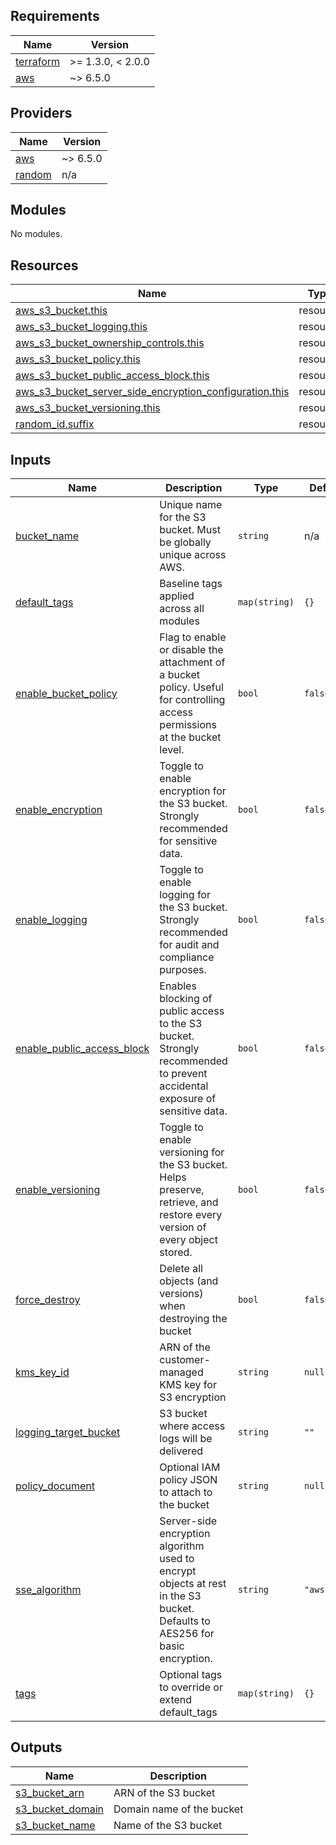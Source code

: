 <!-- BEGIN_TF_DOCS -->
## Requirements

| Name | Version |
|------|---------|
| <a name="requirement_terraform"></a> [terraform](#requirement\_terraform) | >= 1.3.0, < 2.0.0 |
| <a name="requirement_aws"></a> [aws](#requirement\_aws) | ~> 6.5.0 |

## Providers

| Name | Version |
|------|---------|
| <a name="provider_aws"></a> [aws](#provider\_aws) | ~> 6.5.0 |
| <a name="provider_random"></a> [random](#provider\_random) | n/a |

## Modules

No modules.

## Resources

| Name | Type |
|------|------|
| [aws_s3_bucket.this](https://registry.terraform.io/providers/hashicorp/aws/latest/docs/resources/s3_bucket) | resource |
| [aws_s3_bucket_logging.this](https://registry.terraform.io/providers/hashicorp/aws/latest/docs/resources/s3_bucket_logging) | resource |
| [aws_s3_bucket_ownership_controls.this](https://registry.terraform.io/providers/hashicorp/aws/latest/docs/resources/s3_bucket_ownership_controls) | resource |
| [aws_s3_bucket_policy.this](https://registry.terraform.io/providers/hashicorp/aws/latest/docs/resources/s3_bucket_policy) | resource |
| [aws_s3_bucket_public_access_block.this](https://registry.terraform.io/providers/hashicorp/aws/latest/docs/resources/s3_bucket_public_access_block) | resource |
| [aws_s3_bucket_server_side_encryption_configuration.this](https://registry.terraform.io/providers/hashicorp/aws/latest/docs/resources/s3_bucket_server_side_encryption_configuration) | resource |
| [aws_s3_bucket_versioning.this](https://registry.terraform.io/providers/hashicorp/aws/latest/docs/resources/s3_bucket_versioning) | resource |
| [random_id.suffix](https://registry.terraform.io/providers/hashicorp/random/latest/docs/resources/id) | resource |

## Inputs

| Name | Description | Type | Default | Required |
|------|-------------|------|---------|:--------:|
| <a name="input_bucket_name"></a> [bucket\_name](#input\_bucket\_name) | Unique name for the S3 bucket. Must be globally unique across AWS. | `string` | n/a | yes |
| <a name="input_default_tags"></a> [default\_tags](#input\_default\_tags) | Baseline tags applied across all modules | `map(string)` | `{}` | no |
| <a name="input_enable_bucket_policy"></a> [enable\_bucket\_policy](#input\_enable\_bucket\_policy) | Flag to enable or disable the attachment of a bucket policy. Useful for controlling access permissions at the bucket level. | `bool` | `false` | no |
| <a name="input_enable_encryption"></a> [enable\_encryption](#input\_enable\_encryption) | Toggle to enable encryption for the S3 bucket. Strongly recommended for sensitive data. | `bool` | `false` | no |
| <a name="input_enable_logging"></a> [enable\_logging](#input\_enable\_logging) | Toggle to enable logging for the S3 bucket. Strongly recommended for audit and compliance purposes. | `bool` | `false` | no |
| <a name="input_enable_public_access_block"></a> [enable\_public\_access\_block](#input\_enable\_public\_access\_block) | Enables blocking of public access to the S3 bucket. Strongly recommended to prevent accidental exposure of sensitive data. | `bool` | `false` | no |
| <a name="input_enable_versioning"></a> [enable\_versioning](#input\_enable\_versioning) | Toggle to enable versioning for the S3 bucket. Helps preserve, retrieve, and restore every version of every object stored. | `bool` | `false` | no |
| <a name="input_force_destroy"></a> [force\_destroy](#input\_force\_destroy) | Delete all objects (and versions) when destroying the bucket | `bool` | `false` | no |
| <a name="input_kms_key_id"></a> [kms\_key\_id](#input\_kms\_key\_id) | ARN of the customer-managed KMS key for S3 encryption | `string` | `null` | no |
| <a name="input_logging_target_bucket"></a> [logging\_target\_bucket](#input\_logging\_target\_bucket) | S3 bucket where access logs will be delivered | `string` | `""` | no |
| <a name="input_policy_document"></a> [policy\_document](#input\_policy\_document) | Optional IAM policy JSON to attach to the bucket | `string` | `null` | no |
| <a name="input_sse_algorithm"></a> [sse\_algorithm](#input\_sse\_algorithm) | Server-side encryption algorithm used to encrypt objects at rest in the S3 bucket. Defaults to AES256 for basic encryption. | `string` | `"aws:kms"` | no |
| <a name="input_tags"></a> [tags](#input\_tags) | Optional tags to override or extend default\_tags | `map(string)` | `{}` | no |

## Outputs

| Name | Description |
|------|-------------|
| <a name="output_s3_bucket_arn"></a> [s3\_bucket\_arn](#output\_s3\_bucket\_arn) | ARN of the S3 bucket |
| <a name="output_s3_bucket_domain"></a> [s3\_bucket\_domain](#output\_s3\_bucket\_domain) | Domain name of the bucket |
| <a name="output_s3_bucket_name"></a> [s3\_bucket\_name](#output\_s3\_bucket\_name) | Name of the S3 bucket |
<!-- END_TF_DOCS -->
